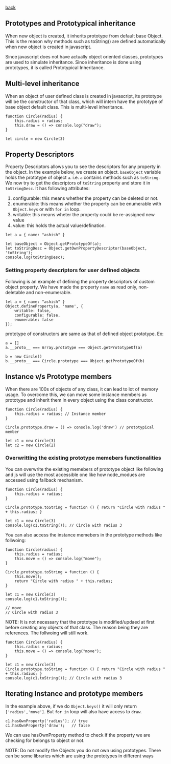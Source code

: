 [back](/index.md)

## Prototypes and Prototypical inheritance

When new object is created, it inherits prototype from default base Object. This is the reason why methods such as toString() are defined automatically when new object is created in javascript.

Since javascript does not have actually object oriented classes, prototypes are used to simulate inheritance. Since inheritance is done using prototypes, it is called Prototypical Inheritance.

## Multi-level inheritance
When an object of user defined class is created in javascript, its prototype will be the constructor of that class, which will intern have the prototype of base object default class.
This is multi-level inheritance. 
```
function Circle(radius) {
    this.radius = radius;
    this.draw = () => console.log("draw");
}

let circle = new Circle(3)

```

## Property Descriptors
Property Descriptors allows you to see the descriptors for any property in the object.
In the example below, we create an object. `baseObject` variable holds the prototype of object `a`.
i.e. `a` contains methods such as `toString`. We now try to get the descriptors of `toString` property and store it in `toStringDesc`. It has following attributes:
1. configurable: this means whether the property can be deleted or not.
2. enumerable: this means whether the property can be enumerable with `Object.keys` or with `for in` loop.
3. writable: this means wheter the property could be re-assigned new value
4. value: this holds the actual value/defination. 
```
let a = { name: "ashish" }

let baseObject = Object.getPrototypeOf(a);
let toStringDesc = Object.getOwnPropertyDescriptor(baseObject, 'toString');
console.log(toStringDesc);
```

### Setting property descriptors for user defined objects
Following is an example of defining the property descriptors of custom object property.
We have made the property `name` as read only, non-deletable and non-enumerable.
```
let a = { name: "ashish" }
Object.defineProperty(a, 'name', {
    writable: false,
    configurable: false,
    enumerable: false
});
```

prototype of constructors are same as that of defined object prototype.
Ex:
```
a = []
a.__proto__ === Array.prototype === Object.getPrototypeOf(a)

b = new Circle()
b.__proto__ === Circle.prototype === Object.getPrototypeOf(b) 
```
## Instance v/s Prototype members
When there are 100s of objects of any class, it can lead to lot of memory usage. To overcome this, we can move some instance members as prototype and inherit them in every object using the class constructor.

```
function Circle(radius) {
    this.radius = radius; // Instance member
}

Circle.prototype.draw = () => console.log('draw') // prototypical member

let c1 = new Circle(3)
let c2 = new Circle(2)
```

### Overwritting the existing prototype memebers functionalities
You can overwrite the existing memebers of prototype object like following and js will use the most accessible one like how node_modues are accessed using fallback mechanism.
```
function Circle(radius) {
    this.radius = radius;
}

Circle.prototype.toString = function () { return "Circle with radius " + this.radius; }

let c1 = new Circle(3)
console.log(c1.toString()); // Circle with radius 3
```

You can also access the instance memebers in the prototype methods like follwoing:
```
function Circle(radius) {
    this.radius = radius;
    this.move = () => console.log("move");
}

Circle.prototype.toString = function () {
    this.move();
    return "Circle with radius " + this.radius;
}

let c1 = new Circle(3)
console.log(c1.toString());

// move
// Circle with radius 3
```

NOTE: It is not necessary that the prototype is modified/updaed at first before creating any objects of that class. The reason being they are references.
The follwoing will still work.

```
function Circle(radius) {
    this.radius = radius;
    this.move = () => console.log("move");
}

let c1 = new Circle(3)
Circle.prototype.toString = function () { return "Circle with radius " + this.radius; }
console.log(c1.toString()); // Circle with radius 3
```
## Iterating Instance and prototype members
In the example above, if we do `Object.keys()` it will only return `['radius','move']`.
But `for in` loop will also have access to `draw`.

```
c1.hasOwnProperty('radius'); // true
c1.hasOwnProperty('draw');   // false
```
We can use hasOwnProperty method to check if the property we are checking for belongs to object or not.

NOTE: Do not modify the Objects you do not own using prototypes. There can be some libraries which are using the prototypes in different ways